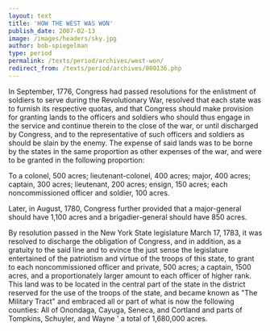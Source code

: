 ```yaml
---
layout: text
title: 'HOW THE WEST WAS WON'
publish_date: 2007-02-13
image: /images/headers/sky.jpg
author: bob-spiegelman
type: period
permalink: /texts/period/archives/west-won/
redirect_from: /texts/period/archives/000136.php
---
```


In September, 1776, Congress had passed resolutions for the enlistment of soldiers to serve during the Revolutionary War, resolved that each state was to furnish its respective quotas, and that Congress should make provision for granting lands to the officers and soldiers who should thus engage in the service and continue therein to the close of the war, or until discharged by Congress, and to the representative of such officers and soldiers as should be slain by the enemy. The expense of said lands was to be borne by the states in the same proportion as other expenses of the war, and were to be granted in the following proportion:

To a colonel, 500 acres; lieutenant-colonel, 400 acres; major, 400 acres; captain, 300 acres; lieutenant, 200 acres; ensign, 150 acres; each noncommissioned officer and soldier, 100 acres.

Later, in August, 1780, Congress further provided that a major-general should have 1,100 acres and a brigadier-general should have 850 acres.

By resolution passed in the New York State legislature March 17, 1783, it was resolved to discharge the obligation of Congress, and in addition, as a gratuity to the said line and to evince the just sense the legislature entertained of the patriotism and virtue of the troops of this state, to grant to each noncommissioned officer and private, 500 acres; a captain, 1500 acres, and a proportionately larger amount to each officer of higher rank. This land was to be located in the central part of the state in the district reserved for the use of the troops of the state, and became known as "The Military Tract" and embraced all or part of what is now the following counties: All of Onondaga, Cayuga, Seneca, and Cortland and parts of Tompkins, Schuyler, and Wayne ' a total of 1,680,000 acres.
